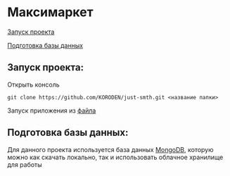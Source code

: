 # Максимаркет

[Запуск проекта](#запуск-проекта)

[Подготовка базы данных](#подготовка-базы-данных)

## Запуск проекта:
Открыть консоль 
```
git clone https://github.com/KORODEN/just-smth.git <название папки>
```
Запуск приложения из [файла](index.js)

## Подготовка базы данных:
Для данного проекта используется база данных [MongoDB](https://www.mongodb.com/docs/atlas/), которую можно как скачать локально, так и использовать облачное хранилище для работы